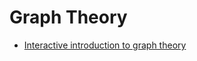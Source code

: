 # Graph Theory
- [Interactive introduction to graph theory](https://mrpandey.github.io/d3graphTheory/index.html)
